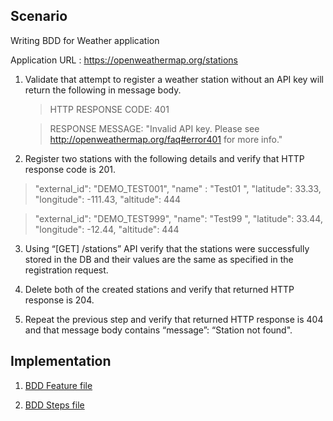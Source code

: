 
## Scenario

Writing BDD for Weather application 

Application URL : https://openweathermap.org/stations 

1.	Validate that attempt to register a weather station without an API key will return the following in message body. 

	> HTTP RESPONSE CODE: 401
	
	> RESPONSE MESSAGE: "Invalid API key. Please see http://openweathermap.org/faq#error401 for more info." 

2.	Register two stations with the following details and verify that HTTP response code is 201. 

 >"external_id": "DEMO_TEST001",
"name" : "Test01 <Random Number>", 
"latitude": 33.33,
"longitude": -111.43,
"altitude": 444 
 
> "external_id": "DEMO_TEST999",
"name": "Test99 <Random Number>", 
"latitude": 33.44,
"longitude": -12.44,
"altitude": 444 
 
3.	Using “[GET] /stations” API verify that the stations were successfully stored in the DB and their values are the same as specified in the registration request. 

4.	Delete both of the created stations and verify that returned HTTP response is 204. 

5.	Repeat the previous step and verify that returned HTTP response is 404 and that message body contains “message”: “Station not found".


## Implementation

1.    [BDD Feature file](src/test/java/com/bdd/cucumber/project/TestScenarios/features/MyBDDTests.feature)

2.    [BDD Steps file](src/test/java/com/bdd/cucumber/project/TestScenarios/Steps/MyBDDTestSteps.java)
